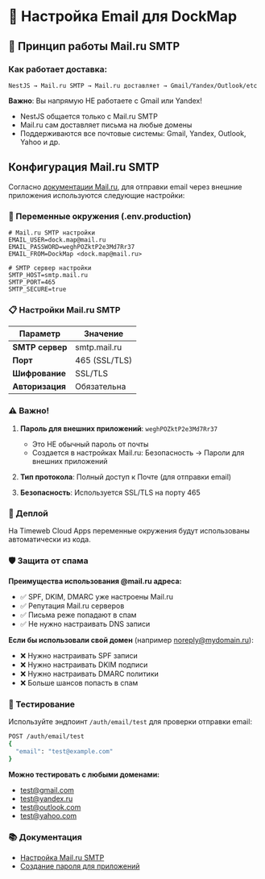 # 📧 Настройка Email для DockMap

## 🔄 Принцип работы Mail.ru SMTP

### Как работает доставка:
```
NestJS → Mail.ru SMTP → Mail.ru доставляет → Gmail/Yandex/Outlook/etc
```

**Важно**: Вы напрямую НЕ работаете с Gmail или Yandex!
- NestJS общается только с Mail.ru SMTP
- Mail.ru сам доставляет письма на любые домены
- Поддерживаются все почтовые системы: Gmail, Yandex, Outlook, Yahoo и др.

## Конфигурация Mail.ru SMTP

Согласно [документации Mail.ru](https://help.mail.ru/mail/login/mailer/#setup), для отправки email через внешние приложения используются следующие настройки:

### 🔐 Переменные окружения (.env.production)

```env
# Mail.ru SMTP настройки
EMAIL_USER=dock.map@mail.ru
EMAIL_PASSWORD=weghPOZktP2e3Md7Rr37
EMAIL_FROM=DockMap <dock.map@mail.ru>

# SMTP сервер настройки
SMTP_HOST=smtp.mail.ru
SMTP_PORT=465
SMTP_SECURE=true
```

### 📋 Настройки Mail.ru SMTP

| Параметр | Значение |
|----------|----------|
| **SMTP сервер** | smtp.mail.ru |
| **Порт** | 465 (SSL/TLS) |
| **Шифрование** | SSL/TLS |
| **Авторизация** | Обязательна |

### ⚠️ Важно!

1. **Пароль для внешних приложений**: `weghPOZktP2e3Md7Rr37`
   - Это НЕ обычный пароль от почты
   - Создается в настройках Mail.ru: Безопасность → Пароли для внешних приложений

2. **Тип протокола**: Полный доступ к Почте (для отправки email)

3. **Безопасность**: Используется SSL/TLS на порту 465

### 🚀 Деплой

На Timeweb Cloud Apps переменные окружения будут использованы автоматически из кода.

### 🛡️ Защита от спама

**Преимущества использования @mail.ru адреса:**
- ✅ SPF, DKIM, DMARC уже настроены Mail.ru
- ✅ Репутация Mail.ru серверов
- ✅ Письма реже попадают в спам
- ✅ Не нужно настраивать DNS записи

**Если бы использовали свой домен** (например noreply@mydomain.ru):
- ❌ Нужно настраивать SPF записи
- ❌ Нужно настраивать DKIM подписи  
- ❌ Нужно настраивать DMARC политики
- ❌ Больше шансов попасть в спам

### 🧪 Тестирование

Используйте эндпоинт `/auth/email/test` для проверки отправки email:

```bash
POST /auth/email/test
{
  "email": "test@example.com"
}
```

**Можно тестировать с любыми доменами:**
- test@gmail.com
- test@yandex.ru  
- test@outlook.com
- test@yahoo.com

### 📚 Документация

- [Настройка Mail.ru SMTP](https://help.mail.ru/mail/login/mailer/#setup)
- [Создание пароля для приложений](https://help.mail.ru/mail/login/mailer/#setup)
